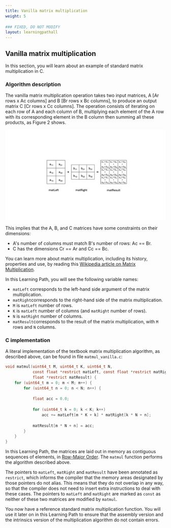 ```yaml
---
title: Vanilla matrix multiplication
weight: 5

### FIXED, DO NOT MODIFY
layout: learningpathall
---
```


## Vanilla matrix multiplication

In this section, you will learn about an example of standard matrix multiplication in C.

### Algorithm description

The vanilla matrix multiplication operation takes two input matrices, A [Ar
rows x Ac columns] and B [Br rows x Bc columns], to produce an output matrix C
[Cr rows x Cc columns]. The operation consists of iterating on each row of A
and each column of B, multiplying each element of the A row with its corresponding
element in the B column then summing all these products, as Figure 2 shows.

![example image alt-text#center](matmul.png "Figure 2: Standard Matrix Multiplication.")

This implies that the A, B, and C matrices have some constraints on their
dimensions:

- A's number of columns must match B's number of rows: Ac == Br.
- C has the dimensions Cr == Ar and Cc == Bc.

You can learn more about matrix multiplication, including its history,
properties and use, by reading this [Wikipedia
article on Matrix Multiplication](https://en.wikipedia.org/wiki/Matrix_multiplication).

In this Learning Path, you will see the following variable names:

- ``matLeft`` corresponds to the left-hand side argument of the matrix
  multiplication.
- ``matRight``corresponds to the right-hand side of the matrix multiplication.
- ``M`` is ``matLeft`` number of rows.
- ``K`` is ``matLeft`` number of columns (and ``matRight`` number of rows).
- ``N`` is ``matRight`` number of columns.
- ``matResult``corresponds to the result of the matrix multiplication, with
  ``M`` rows and ``N`` columns.

### C implementation

A literal implementation of the textbook matrix multiplication algorithm, as
described above, can be found in file ``matmul_vanilla.c``:

```C
void matmul(uint64_t M, uint64_t K, uint64_t N,
            const float *restrict matLeft, const float *restrict matRight,
            float *restrict matResult) {
    for (uint64_t m = 0; m < M; m++) {
        for (uint64_t n = 0; n < N; n++) {

            float acc = 0.0;

            for (uint64_t k = 0; k < K; k++)
                acc += matLeft[m * K + k] * matRight[k * N + n];

            matResult[m * N + n] = acc;
        }
    }
}
```

In this Learning Path, the matrices are laid out in memory as contiguous
sequences of elements, in [Row-Major
Order](https://en.wikipedia.org/wiki/Row-_and_column-major_order). The
``matmul`` function performs the algorithm described above. 

The pointers to ``matLeft``, ``matRight`` and ``matResult`` have been annotated as
``restrict``, which informs the compiler that the memory areas designated by
those pointers do not alias. This means that they do not overlap in any way, so that the
compiler does not need to insert extra instructions to deal with these cases.
The pointers to ``matLeft`` and ``matRight`` are marked as ``const`` as neither of these two matrices are modified by ``matmul``.

You now have a reference standard matrix multiplication function. You will use it later
on in this Learning Path to ensure that the assembly version and the intrinsics
version of the multiplication algorithm do not contain errors.